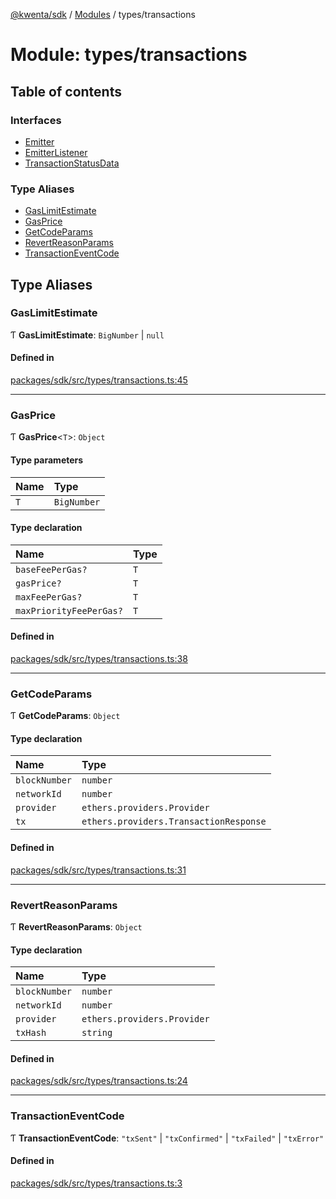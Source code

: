 [@kwenta/sdk](../README.md) / [Modules](../modules.md) / types/transactions

# Module: types/transactions

## Table of contents

### Interfaces

- [Emitter](../interfaces/types_transactions.Emitter.md)
- [EmitterListener](../interfaces/types_transactions.EmitterListener.md)
- [TransactionStatusData](../interfaces/types_transactions.TransactionStatusData.md)

### Type Aliases

- [GasLimitEstimate](types_transactions.md#gaslimitestimate)
- [GasPrice](types_transactions.md#gasprice)
- [GetCodeParams](types_transactions.md#getcodeparams)
- [RevertReasonParams](types_transactions.md#revertreasonparams)
- [TransactionEventCode](types_transactions.md#transactioneventcode)

## Type Aliases

### GasLimitEstimate

Ƭ **GasLimitEstimate**: `BigNumber` \| ``null``

#### Defined in

[packages/sdk/src/types/transactions.ts:45](https://github.com/Kwenta/kwenta/blob/935f91508/packages/sdk/src/types/transactions.ts#L45)

___

### GasPrice

Ƭ **GasPrice**<`T`\>: `Object`

#### Type parameters

| Name | Type |
| :------ | :------ |
| `T` | `BigNumber` |

#### Type declaration

| Name | Type |
| :------ | :------ |
| `baseFeePerGas?` | `T` |
| `gasPrice?` | `T` |
| `maxFeePerGas?` | `T` |
| `maxPriorityFeePerGas?` | `T` |

#### Defined in

[packages/sdk/src/types/transactions.ts:38](https://github.com/Kwenta/kwenta/blob/935f91508/packages/sdk/src/types/transactions.ts#L38)

___

### GetCodeParams

Ƭ **GetCodeParams**: `Object`

#### Type declaration

| Name | Type |
| :------ | :------ |
| `blockNumber` | `number` |
| `networkId` | `number` |
| `provider` | `ethers.providers.Provider` |
| `tx` | `ethers.providers.TransactionResponse` |

#### Defined in

[packages/sdk/src/types/transactions.ts:31](https://github.com/Kwenta/kwenta/blob/935f91508/packages/sdk/src/types/transactions.ts#L31)

___

### RevertReasonParams

Ƭ **RevertReasonParams**: `Object`

#### Type declaration

| Name | Type |
| :------ | :------ |
| `blockNumber` | `number` |
| `networkId` | `number` |
| `provider` | `ethers.providers.Provider` |
| `txHash` | `string` |

#### Defined in

[packages/sdk/src/types/transactions.ts:24](https://github.com/Kwenta/kwenta/blob/935f91508/packages/sdk/src/types/transactions.ts#L24)

___

### TransactionEventCode

Ƭ **TransactionEventCode**: ``"txSent"`` \| ``"txConfirmed"`` \| ``"txFailed"`` \| ``"txError"``

#### Defined in

[packages/sdk/src/types/transactions.ts:3](https://github.com/Kwenta/kwenta/blob/935f91508/packages/sdk/src/types/transactions.ts#L3)
